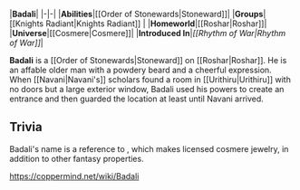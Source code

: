 |**Badali**|
|-|-|
|**Abilities**|[[Order of Stonewards\|Stoneward]]|
|**Groups**|[[Knights Radiant\|Knights Radiant]] |
|**Homeworld**|[[Roshar\|Roshar]]|
|**Universe**|[[Cosmere\|Cosmere]]|
|**Introduced In**|*[[Rhythm of War\|Rhythm of War]]*|

**Badali** is a [[Order of Stonewards\|Stoneward]] on [[Roshar\|Roshar]]. He is an affable older man with a powdery beard and a cheerful expression.
When [[Navani\|Navani's]] scholars found a room in [[Urithiru\|Urithiru]] with no doors but a large exterior window, Badali used his powers to create an entrance and then guarded the location at least until Navani arrived.

## Trivia
Badali's name is a reference to , which makes licensed cosmere jewelry, in addition to other fantasy properties.



https://coppermind.net/wiki/Badali